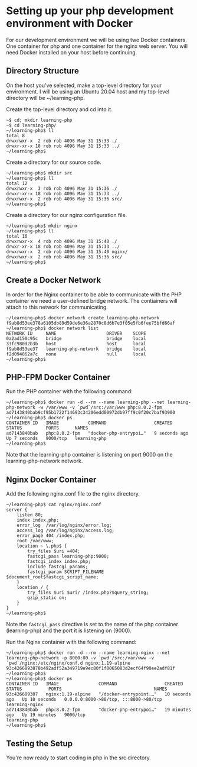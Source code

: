 # Setting up your php development environment with Docker

For our development environment we will be using two Docker containers.  One container for 
php and one container for the nginx web server. You will need Docker installed on your 
host before continuing.

## Directory Structure

On the host you've selected, make a top-level directory for your environment.  I will be using 
an Ubuntu 20.04 host and my top-level directory will be ~/learning-php.  

Create the top-level directory and cd into it.
```
~$ cd; mkdir learning-php 
~$ cd learning-php/
~/learning-php$ ll
total 8
drwxrwxr-x  2 rob rob 4096 May 31 15:33 ./
drwxr-xr-x 18 rob rob 4096 May 31 15:33 ../
~/learning-php$ 
```

Create a directory for our source code.
```
~/learning-php$ mkdir src 
~/learning-php$ ll
total 12
drwxrwxr-x  3 rob rob 4096 May 31 15:36 ./
drwxr-xr-x 18 rob rob 4096 May 31 15:33 ../
drwxrwxr-x  2 rob rob 4096 May 31 15:36 src/
~/learning-php$ 
```

Create a directory for our nginx configuration file.
```
~/learning-php$ mkdir nginx 
~/learning-php$ ll
total 16
drwxrwxr-x  4 rob rob 4096 May 31 15:40 ./
drwxr-xr-x 18 rob rob 4096 May 31 15:33 ../
drwxrwxr-x  2 rob rob 4096 May 31 15:40 nginx/
drwxrwxr-x  2 rob rob 4096 May 31 15:36 src/
~/learning-php$ 
```

## Create a Docker Network

In order for the Nginx container to be able to communicate with the PHP container we need a 
user-defined bridge network.  The contiainers will attach to this network for communicating.

```
~/learning-php$ docker network create learning-php-network 
f9ab8d53ee378a6105db89d59de6e36a2870c8d6b7e3f05e5fb6fee75bfd66af
~/learning-php$ docker network list
NETWORK ID     NAME                   DRIVER    SCOPE
0a2ad150c95c   bridge                 bridge    local
33fc980d2b3b   host                   host      local
f9ab8d53ee37   learning-php-network   bridge    local
f2d094862a7c   none                   null      local
~/learning-php$ 
```

## PHP-FPM Docker Container

Run the PHP container with the following command:
```
~/learning-php$ docker run -d --rm --name learning-php --net learning-php-network -w /var/www -v `pwd`/src:/var/www php:8.0.2-fpm 
ad7143840bab9cf95b1722f14693c34206edd00972db97ff9c0f20c7baf93900
~/learning-php$ docker ps
CONTAINER ID   IMAGE           COMMAND                  CREATED         STATUS         PORTS      NAMES
ad7143840bab   php:8.0.2-fpm   "docker-php-entrypoi…"   9 seconds ago   Up 7 seconds   9000/tcp   learning-php
~/learning-php$ 
```
Note that the learning-php container is listening on port 9000 on the learning-php-network network. 


## Nginx Docker Container

Add the following nginx.conf file to the nginx directory.
```
~/learning-php$ cat nginx/nginx.conf 
server {
    listen 80;
    index index.php;
    error_log  /var/log/nginx/error.log;
    access_log /var/log/nginx/access.log;
    error_page 404 /index.php;
    root /var/www;
    location ~ \.php$ {
        try_files $uri =404;
        fastcgi_pass learning-php:9000;
        fastcgi_index index.php;
        include fastcgi_params;
        fastcgi_param SCRIPT_FILENAME $document_root$fastcgi_script_name;
    }
    location / {
        try_files $uri $uri/ /index.php?$query_string;
        gzip_static on;
    }
}
~/learning-php$ 
```
Note the `fastcgi_pass` directive is set to the name of the php container (learning-php) and the port it is listening on (9000).

Run the Nginx container with the following command:
```
~/learning-php$ docker run -d --rm --name learning-nginx --net learning-php-network -p 8000:80 -v `pwd`/src:/var/www -v `pwd`/nginx:/etc/nginx/conf.d nginx:1.19-alpine
93c4266893878b492adf52a349719e9ec80f1f8065083d2ecf64f98ee2adf81f
~/learning-php$ 
~/learning-php$ docker ps
CONTAINER ID   IMAGE               COMMAND                  CREATED          STATUS          PORTS                                   NAMES
93c426689387   nginx:1.19-alpine   "/docker-entrypoint.…"   10 seconds ago   Up 10 seconds   0.0.0.0:8000->80/tcp, :::8000->80/tcp   learning-nginx
ad7143840bab   php:8.0.2-fpm       "docker-php-entrypoi…"   19 minutes ago   Up 19 minutes   9000/tcp                                learning-php
~/learning-php$ 
```


## Testing the Setup




You're now ready to start coding in php in the src directory. 







